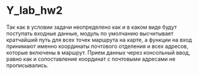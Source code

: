 # Y_lab_hw2
Так как в условии задачи неопределено как и в каком виде будут поступать входные данные, модуль по умолчанию высчитывает кратчайший путь для всех точек маршрута на карте, а функции на вход принимают именно координаты почтового отделения и всех адресов, которые включены в маршрут. Прием данных через консольный ввод, равно как и сопоставление координат с почтовыми адресами не прописывались.

